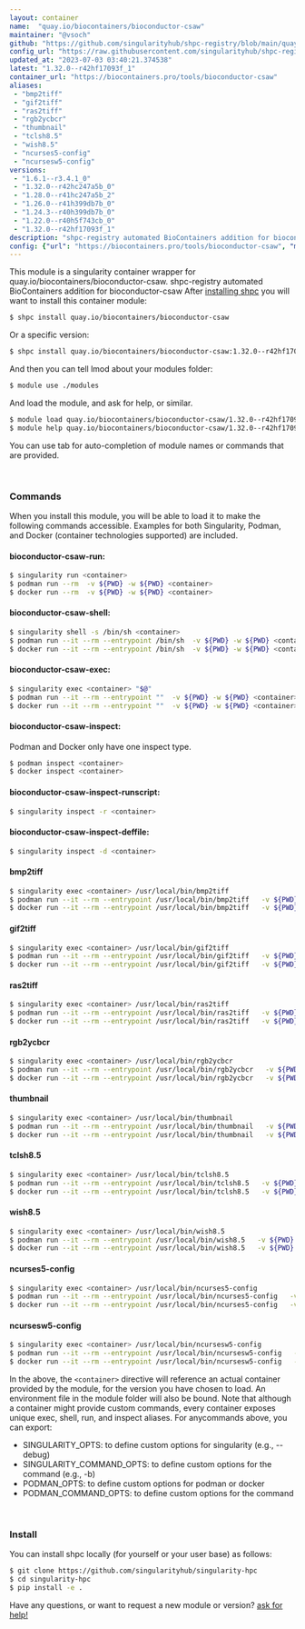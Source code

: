 ```yaml
---
layout: container
name:  "quay.io/biocontainers/bioconductor-csaw"
maintainer: "@vsoch"
github: "https://github.com/singularityhub/shpc-registry/blob/main/quay.io/biocontainers/bioconductor-csaw/container.yaml"
config_url: "https://raw.githubusercontent.com/singularityhub/shpc-registry/main/quay.io/biocontainers/bioconductor-csaw/container.yaml"
updated_at: "2023-07-03 03:40:21.374538"
latest: "1.32.0--r42hf17093f_1"
container_url: "https://biocontainers.pro/tools/bioconductor-csaw"
aliases:
 - "bmp2tiff"
 - "gif2tiff"
 - "ras2tiff"
 - "rgb2ycbcr"
 - "thumbnail"
 - "tclsh8.5"
 - "wish8.5"
 - "ncurses5-config"
 - "ncursesw5-config"
versions:
 - "1.6.1--r3.4.1_0"
 - "1.32.0--r42hc247a5b_0"
 - "1.28.0--r41hc247a5b_2"
 - "1.26.0--r41h399db7b_0"
 - "1.24.3--r40h399db7b_0"
 - "1.22.0--r40h5f743cb_0"
 - "1.32.0--r42hf17093f_1"
description: "shpc-registry automated BioContainers addition for bioconductor-csaw"
config: {"url": "https://biocontainers.pro/tools/bioconductor-csaw", "maintainer": "@vsoch", "description": "shpc-registry automated BioContainers addition for bioconductor-csaw", "latest": {"1.32.0--r42hf17093f_1": "sha256:8ee087043354119376f25b9ad99379099f9e9fe9c4290dcfcefa0dd499ad6de7"}, "tags": {"1.6.1--r3.4.1_0": "sha256:5c073467653ceb9178f46d9994c62043d4ca14f7ee87c0f88987e043ce7d7601", "1.32.0--r42hc247a5b_0": "sha256:312ad5902299099a06de47dc4bd0a86e8110c9e4d2b2d4f787f1d60073baf2c8", "1.28.0--r41hc247a5b_2": "sha256:c409927dbab3663fb8b4716a9ae5a35d61116fbe9654de7a275f73fd65ff86bd", "1.26.0--r41h399db7b_0": "sha256:c0122c9d0c63977e48873f68b14bad4e0b9042344dd7d345365fe2d91f094a1b", "1.24.3--r40h399db7b_0": "sha256:cbdac024d39e8aefdf2374951d74f1079f3653a1dbde9c71195aa0fd1422a570", "1.22.0--r40h5f743cb_0": "sha256:60c07d3a571fd0081dd0f7b0b7a144e7d4bf377396860f397a7581a9ff7bb9cc", "1.32.0--r42hf17093f_1": "sha256:8ee087043354119376f25b9ad99379099f9e9fe9c4290dcfcefa0dd499ad6de7"}, "docker": "quay.io/biocontainers/bioconductor-csaw", "aliases": {"bmp2tiff": "/usr/local/bin/bmp2tiff", "gif2tiff": "/usr/local/bin/gif2tiff", "ras2tiff": "/usr/local/bin/ras2tiff", "rgb2ycbcr": "/usr/local/bin/rgb2ycbcr", "thumbnail": "/usr/local/bin/thumbnail", "tclsh8.5": "/usr/local/bin/tclsh8.5", "wish8.5": "/usr/local/bin/wish8.5", "ncurses5-config": "/usr/local/bin/ncurses5-config", "ncursesw5-config": "/usr/local/bin/ncursesw5-config"}}
---
```


This module is a singularity container wrapper for quay.io/biocontainers/bioconductor-csaw.
shpc-registry automated BioContainers addition for bioconductor-csaw
After [installing shpc](#install) you will want to install this container module:


```bash
$ shpc install quay.io/biocontainers/bioconductor-csaw
```

Or a specific version:

```bash
$ shpc install quay.io/biocontainers/bioconductor-csaw:1.32.0--r42hf17093f_1
```

And then you can tell lmod about your modules folder:

```bash
$ module use ./modules
```

And load the module, and ask for help, or similar.

```bash
$ module load quay.io/biocontainers/bioconductor-csaw/1.32.0--r42hf17093f_1
$ module help quay.io/biocontainers/bioconductor-csaw/1.32.0--r42hf17093f_1
```

You can use tab for auto-completion of module names or commands that are provided.

<br>

### Commands

When you install this module, you will be able to load it to make the following commands accessible.
Examples for both Singularity, Podman, and Docker (container technologies supported) are included.

#### bioconductor-csaw-run:

```bash
$ singularity run <container>
$ podman run --rm  -v ${PWD} -w ${PWD} <container>
$ docker run --rm  -v ${PWD} -w ${PWD} <container>
```

#### bioconductor-csaw-shell:

```bash
$ singularity shell -s /bin/sh <container>
$ podman run --it --rm --entrypoint /bin/sh  -v ${PWD} -w ${PWD} <container>
$ docker run --it --rm --entrypoint /bin/sh  -v ${PWD} -w ${PWD} <container>
```

#### bioconductor-csaw-exec:

```bash
$ singularity exec <container> "$@"
$ podman run --it --rm --entrypoint ""  -v ${PWD} -w ${PWD} <container> "$@"
$ docker run --it --rm --entrypoint ""  -v ${PWD} -w ${PWD} <container> "$@"
```

#### bioconductor-csaw-inspect:

Podman and Docker only have one inspect type.

```bash
$ podman inspect <container>
$ docker inspect <container>
```

#### bioconductor-csaw-inspect-runscript:

```bash
$ singularity inspect -r <container>
```

#### bioconductor-csaw-inspect-deffile:

```bash
$ singularity inspect -d <container>
```


#### bmp2tiff

```bash
$ singularity exec <container> /usr/local/bin/bmp2tiff
$ podman run --it --rm --entrypoint /usr/local/bin/bmp2tiff   -v ${PWD} -w ${PWD} <container> -c " $@"
$ docker run --it --rm --entrypoint /usr/local/bin/bmp2tiff   -v ${PWD} -w ${PWD} <container> -c " $@"
```


#### gif2tiff

```bash
$ singularity exec <container> /usr/local/bin/gif2tiff
$ podman run --it --rm --entrypoint /usr/local/bin/gif2tiff   -v ${PWD} -w ${PWD} <container> -c " $@"
$ docker run --it --rm --entrypoint /usr/local/bin/gif2tiff   -v ${PWD} -w ${PWD} <container> -c " $@"
```


#### ras2tiff

```bash
$ singularity exec <container> /usr/local/bin/ras2tiff
$ podman run --it --rm --entrypoint /usr/local/bin/ras2tiff   -v ${PWD} -w ${PWD} <container> -c " $@"
$ docker run --it --rm --entrypoint /usr/local/bin/ras2tiff   -v ${PWD} -w ${PWD} <container> -c " $@"
```


#### rgb2ycbcr

```bash
$ singularity exec <container> /usr/local/bin/rgb2ycbcr
$ podman run --it --rm --entrypoint /usr/local/bin/rgb2ycbcr   -v ${PWD} -w ${PWD} <container> -c " $@"
$ docker run --it --rm --entrypoint /usr/local/bin/rgb2ycbcr   -v ${PWD} -w ${PWD} <container> -c " $@"
```


#### thumbnail

```bash
$ singularity exec <container> /usr/local/bin/thumbnail
$ podman run --it --rm --entrypoint /usr/local/bin/thumbnail   -v ${PWD} -w ${PWD} <container> -c " $@"
$ docker run --it --rm --entrypoint /usr/local/bin/thumbnail   -v ${PWD} -w ${PWD} <container> -c " $@"
```


#### tclsh8.5

```bash
$ singularity exec <container> /usr/local/bin/tclsh8.5
$ podman run --it --rm --entrypoint /usr/local/bin/tclsh8.5   -v ${PWD} -w ${PWD} <container> -c " $@"
$ docker run --it --rm --entrypoint /usr/local/bin/tclsh8.5   -v ${PWD} -w ${PWD} <container> -c " $@"
```


#### wish8.5

```bash
$ singularity exec <container> /usr/local/bin/wish8.5
$ podman run --it --rm --entrypoint /usr/local/bin/wish8.5   -v ${PWD} -w ${PWD} <container> -c " $@"
$ docker run --it --rm --entrypoint /usr/local/bin/wish8.5   -v ${PWD} -w ${PWD} <container> -c " $@"
```


#### ncurses5-config

```bash
$ singularity exec <container> /usr/local/bin/ncurses5-config
$ podman run --it --rm --entrypoint /usr/local/bin/ncurses5-config   -v ${PWD} -w ${PWD} <container> -c " $@"
$ docker run --it --rm --entrypoint /usr/local/bin/ncurses5-config   -v ${PWD} -w ${PWD} <container> -c " $@"
```


#### ncursesw5-config

```bash
$ singularity exec <container> /usr/local/bin/ncursesw5-config
$ podman run --it --rm --entrypoint /usr/local/bin/ncursesw5-config   -v ${PWD} -w ${PWD} <container> -c " $@"
$ docker run --it --rm --entrypoint /usr/local/bin/ncursesw5-config   -v ${PWD} -w ${PWD} <container> -c " $@"
```



In the above, the `<container>` directive will reference an actual container provided
by the module, for the version you have chosen to load. An environment file in the
module folder will also be bound. Note that although a container
might provide custom commands, every container exposes unique exec, shell, run, and
inspect aliases. For anycommands above, you can export:

 - SINGULARITY_OPTS: to define custom options for singularity (e.g., --debug)
 - SINGULARITY_COMMAND_OPTS: to define custom options for the command (e.g., -b)
 - PODMAN_OPTS: to define custom options for podman or docker
 - PODMAN_COMMAND_OPTS: to define custom options for the command

<br>

### Install

You can install shpc locally (for yourself or your user base) as follows:

```bash
$ git clone https://github.com/singularityhub/singularity-hpc
$ cd singularity-hpc
$ pip install -e .
```

Have any questions, or want to request a new module or version? [ask for help!](https://github.com/singularityhub/singularity-hpc/issues)